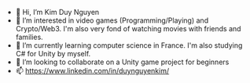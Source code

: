 - 👋 Hi, I’m Kim Duy Nguyen
- 👀 I’m interested in video games (Programming/Playing) and Crypto/Web3. I'm also very fond of watching movies with friends and families.
- 🌱 I’m currently learning computer science in France. I'm also studying C# for Unity by myself.
- 💞️ I’m looking to collaborate on a Unity game project for beginners
- 📫 https://www.linkedin.com/in/duynguyenkim/
